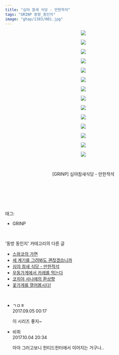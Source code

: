 ```yaml
---
title: "심야 참새 식당 - 만한적석"
tags: "GRINP 동방_동인지"
image: "ghap/1383/001.jpg"
---
```

<div class="article">
<p style="text-align: center; clear: none; float: none;"><img src="{{ site.nasurl }}/ghap/1383/001.jpg"/></p>
<p style="text-align: center; clear: none; float: none;"><img src="{{ site.nasurl }}/ghap/1383/002.jpg"/></p>
<p style="text-align: center; clear: none; float: none;"><img src="{{ site.nasurl }}/ghap/1383/003.jpg"/></p>
<p style="text-align: center; clear: none; float: none;"><img src="{{ site.nasurl }}/ghap/1383/004.jpg"/></p>
<p style="text-align: center; clear: none; float: none;"><img src="{{ site.nasurl }}/ghap/1383/005.jpg"/></p>
<p style="text-align: center; clear: none; float: none;"><img src="{{ site.nasurl }}/ghap/1383/006.jpg"/></p>
<p style="text-align: center; clear: none; float: none;"><img src="{{ site.nasurl }}/ghap/1383/007.jpg"/></p>
<p style="text-align: center; clear: none; float: none;"><img src="{{ site.nasurl }}/ghap/1383/008.jpg"/></p>
<p style="text-align: center; clear: none; float: none;"><img src="{{ site.nasurl }}/ghap/1383/009.jpg"/></p>
<p style="text-align: center; clear: none; float: none;"><img src="{{ site.nasurl }}/ghap/1383/010.jpg"/></p>
<p style="text-align: center; clear: none; float: none;"><img src="{{ site.nasurl }}/ghap/1383/011.jpg"/></p>
<p style="text-align: center; clear: none; float: none;"><img src="{{ site.nasurl }}/ghap/1383/012.jpg"/></p>
<p style="text-align: center; clear: none; float: none;"><img src="{{ site.nasurl }}/ghap/1383/013.jpg"/></p>
<p style="text-align: center; clear: none; float: none;"><img src="{{ site.nasurl }}/ghap/1383/014.jpg"/></p>
<p style="text-align: center; clear: none; float: none;"><br/></p>
<p style="text-align: center; clear: none; float: none;">[GRINP] 심야참새식당 - 만한적석</p>
<p style="text-align: center; clear: none; float: none;"> </p>
<p><br/></p>
</div><br/>
<div class="tagTrail">
<p>태그: </p>
<ul>
<li>GRINP</li>
</ul>
</div><br/>
<div class="another">
<p>'동방 동인지' 카테고리의 다른 글</p>
<ul>
<li><a href="/2016-08-06-ghap_1385">스와코의 가면</a></li>
<li><a href="/2016-08-06-ghap_1384">세 계기를 그려봐도 괜찮겠습니까</a></li>
<li><a href="/2016-08-06-ghap_1383">심야 참새 식당 - 만한적석</a></li>
<li><a href="/2016-08-06-ghap_1382">우동가게에서 카레를 먹는다</a></li>
<li><a href="/2016-08-06-ghap_1380">코치야 사나에의 환상향</a></li>
<li><a href="/2016-08-06-ghap_1379">꽃가게를 열어봅시다!</a></li>
</ul>
</div><br/>
<div class="cb_module cb_fluid">
<div class="cb_wrt cb_profile">
<div class="comment">
<ul>
<li class="cb_thumb_off" id="comment15076325">
<div class="cb_comment_area">
<div class="cb_info_area">
<div class="cb_section">
<span class="cb_nick_name">ㄱㅁㅎ</span>
</div>
<div class="cb_section">
<span class="cb_date">2017.09.05 00:17 </span>
</div>
</div>
<div class="cb_dsc_comment">
<p class="cb_dsc">
											이 시리즈 좋지~
										</p>
</div>
</div></li>
<li class="cb_thumb_off" id="comment15096750">
<div class="cb_comment_area">
<div class="cb_info_area">
<div class="cb_section">
<span class="cb_nick_name">비취</span>
</div>
<div class="cb_section">
<span class="cb_date">2017.10.04 20:34 </span>
</div>
</div>
<div class="cb_dsc_comment">
<p class="cb_dsc">
											아아 그러고보니 헌티드헌터에서 이어지는 거구나..
										</p>
</div>
</div></li>
</ul>
</div>
</div><!-- commentList close -->
</div><br/>
